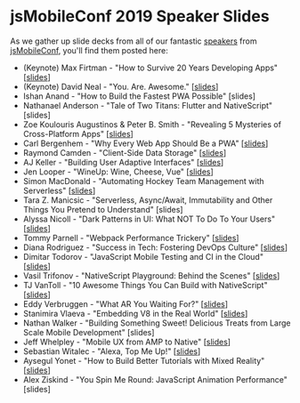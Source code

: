 # jsMobileConf 2019 Speaker Slides

As we gather up slide decks from all of our fantastic [speakers](https://jsmobileconf.com/#lgx-speakers) from [jsMobileConf](https://jsmobileconf.com/), you'll find them posted here:

- (Keynote) Max Firtman - "How to Survive 20 Years Developing Apps" [[slides](slides/JSMobileConf-Keynote.pdf)]
- (Keynote) David Neal - "You. Are. Awesome." [[slides](https://speakerdeck.com/reverentgeek/you-are-awesome-jsmobileconf-2019-keynote)]
- Ishan Anand - "How to Build the Fastest PWA Possible" [slides]
- Nathanael Anderson - "Tale of Two Titans: Flutter and NativeScript" [slides]
- Zoe Koulouris Augustinos & Peter B. Smith - "Revealing 5 Mysteries of Cross-Platform Apps" [[slides](slides/5-Mysteries.pdf)]
- Carl Bergenhem - "Why Every Web App Should Be a PWA" [[slides](slides/why-every-web-app-should-be-a-pwa-jsmobileconf.pptx)]
- Raymond Camden - "Client-Side Data Storage" [[slides](https://github.com/cfjedimaster/client-side-storage-preso)]
- AJ Keller - "Building User Adaptive Interfaces" [[slides](aj-keller.pdf)]
- Jen Looper - "WineUp: Wine, Cheese, Vue" [[slides](https://microsoft-cloud-advocates.slides.com/jenlooper/wineup#/)]
- Simon MacDonald - "Automating Hockey Team Management with Serverless" [[slides](https://slides.com/simonmacdonald/hockey-team-manager#/)]
- Tara Z. Manicsic - "Serverless, Async/Await, Immutability and Other Things You Pretend to Understand" [slides]
- Alyssa Nicoll - "Dark Patterns in UI: What NOT To Do To Your Users" [[slides](slides/dark_patterns.pdf)]
- Tommy Parnell - "Webpack Performance Trickery" [[slides](https://aka.terrible.dev/web/jsmobileconf19)]
- Diana Rodriguez - "Success in Tech: Fostering DevOps Culture" [[slides](https://slides.com/superdiana/devopsy#/)]
- Dimitar Todorov - "JavaScript Mobile Testing and CI in the Cloud" [[slides](slides/JSMobileCI_PDF.pdf)]
- Vasil Trifonov - "NativeScript Playground: Behind the Scenes" [[slides](https://docs.google.com/presentation/d/1uDNmoyosNNRVpb9nrgf1sKEl2VIs1-oNg7gGRVMu6WE/edit#slide=id.g63d4917ccd_0_22)]
- TJ VanToll - "10 Awesome Things You Can Build with NativeScript" [[slides](https://www.tjvantoll.com/speaking/slides/Top-10/Boston/Top-10.pptx)]
- Eddy Verbruggen - "What AR You Waiting For?" [[slides](https://www.dropbox.com/s/gr361l0ausmx467/What%20AR%20you%20waiting%20for%20-%20jsMobileConf%202019.pdf?dl=0)]
- Stanimira Vlaeva - "Embedding V8 in the Real World" [[slides](https://docs.google.com/presentation/d/1BfV45S91KTHwqPx7MKkRDcCOsEQzR-vzDXbajGhD2no/edit#slide=id.g57c1f1de39_0_1216)]
- Nathan Walker - "Building Something Sweet! Delicious Treats from Large Scale Mobile Development" [slides]
- Jeff Whelpley - "Mobile UX from AMP to Native" [[slides](https://docs.google.com/presentation/d/1K22dauGhol2bf3to2qPkiRHZxl0RibwF9k1NPxHvgjM/edit?usp=sharing)]
- Sebastian Witalec - "Alexa, Top Me Up!" [[slides](slides/NativeChat-Alexa.key)]
- Aysegul Yonet - "How to Build Better Tutorials with Mixed Reality" [[slides](https://slides.com/aysegulyonet/jsmobile2019#/)]
- Alex Ziskind - "You Spin Me Round: JavaScript Animation Performance" [slides]